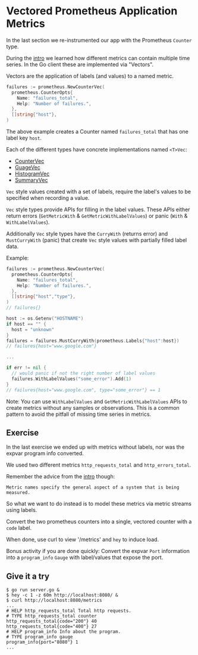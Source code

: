 # Vectored Prometheus Application Metrics

In the last section we re-instrumented our app with the Prometheus `Counter` type.

During the [intro](../intro.md) we learned how different metrics can contain multiple time series. In the Go client these are implemented via "Vectors".

Vectors are the application of labels (and values) to a named metric.

```go
failures := prometheus.NewCounterVec(
  prometheus.CounterOpts{
    Name: "failures_total",
    Help: "Number of failures.",
  },
  []string{"host"},
)
```

The above example creates a Counter named `failures_total` that has one label key `host`.

Each of the different types have concrete implementations named `<T>Vec`:

* [CounterVec](https://godoc.org/github.com/prometheus/client_golang/prometheus#CounterVec)
* [GuageVec](https://godoc.org/github.com/prometheus/client_golang/prometheus#GaugeVec)
* [HistogramVec](https://godoc.org/github.com/prometheus/client_golang/prometheus#HistogramVec)
* [SummaryVec](https://godoc.org/github.com/prometheus/client_golang/prometheus#SummaryVec)

`Vec` style values created with a set of labels, require the label's values to be specified when recording a value.

`Vec` style types provide APIs for filling in the label values. These APIs either return errors (`GetMetricWith` & `GetMetricWithLabelValues`)
 or panic (`With` & `WithLabelValues`).

Additionally `Vec` style types have the `CurryWith` (returns error) and `MustCurryWith` (panic) that create `Vec` style values with partially filled label data.

Example:

```go
failures := prometheus.NewCounterVec(
  prometheus.CounterOpts{
    Name: "failures_total",
    Help: "Number of failures.",
  },
  []string{"host","type"},
)
// failures{}

host := os.Getenv("HOSTNAME")
if host == "" {
  host = "unknown"
}
failures = failures.MustCurryWith(prometheus.Labels{"host":host})
// failures{host="www.google.com"}

...

if err != nil {
  // would panic if not the right number of label values
  failures.WithLabelValues("some_error").Add(1)
}
// failures{host="www.google.com", type="some_error"} == 1
```

Note: You can use `WithLabelValues` and `GetMetricWithLabelValues` APIs to create metrics without any samples or observations.
This is a common pattern to avoid the pitfall of missing time series in metrics.

## Exercise

In the last exercise we ended up with metrics without labels, nor was the expvar program info converted.

We used two different metrics `http_requests_total` and `http_errors_total`.

Remember the advice from the [intro](../intro.md) though:

```text
Metric names specify the general aspect of a system that is being measured.
```

So what we want to do instead is to model these metrics via metric streams using labels.

Convert the two prometheus counters into a single, vectored counter with a `code` label.

When done, use curl to view '/metrics' and `hey` to induce load.

Bonus activity if you are done quickly:
Convert the expvar `Port` information into a `program_info` `Gauge` with label/values that expose the port.

## Give it a try

```console
$ go run server.go &
$ hey -c 1 -z 60m http://localhost:8080/ &
$ curl http://localhost:8080/metrics
...
# HELP http_requests_total Total http requests.
# TYPE http_requests_total counter
http_requests_total{code="200"} 40
http_requests_total{code="400"} 27
# HELP program_info Info about the program.
# TYPE program_info gauge
program_info{port="8080"} 1
...
```
